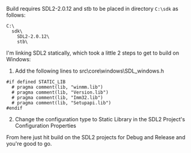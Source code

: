 Build requires SDL2-2.0.12 and stb to be placed in directory `C:\sdk` as follows:

```
C:\
  sdk\
    SDL2-2.0.12\
    stb\
```

I'm linking SDL2 statically, which took a little 2 steps to get to build on Windows:

1. Add the following lines to src\core\windows\SDL_windows.h


```
#if defined STATIC_LIB
  # pragma comment(lib, "winmm.lib")
  # pragma comment(lib, "Version.lib")
  # pragma comment(lib, "Imm32.lib")
  # pragma comment(lib, "Setupapi.lib")
#endif
```

2. Change the configuration type to Static Library in the SDL2 Project's Configuration Properties

From here just hit build on the SDL2 projects for Debug and Release and you're good to go.
